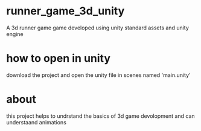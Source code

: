 # runner_game_3d_unity
A 3d runner game game developed using unity standard assets and unity engine

# how to open in unity
download the project and open the unity file in scenes named 'main.unity'

# about
this project helps to undrstand the basics of 3d game devolopment 
and can understaand animations 
